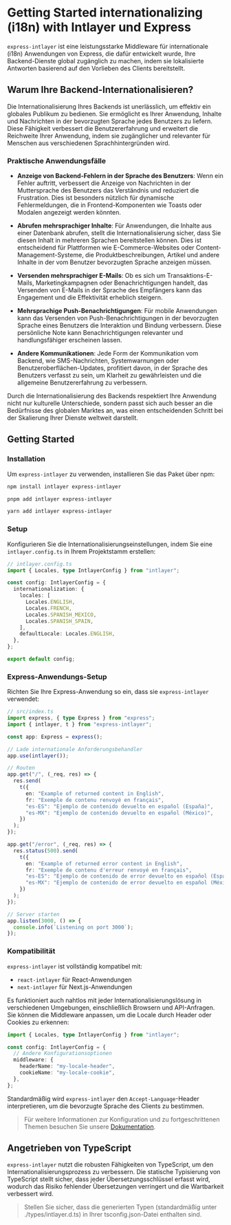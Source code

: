 # Getting Started internationalizing (i18n) with Intlayer und Express

`express-intlayer` ist eine leistungsstarke Middleware für internationale (i18n) Anwendungen von Express, die dafür entwickelt wurde, Ihre Backend-Dienste global zugänglich zu machen, indem sie lokalisierte Antworten basierend auf den Vorlieben des Clients bereitstellt.

## Warum Ihre Backend-Internationalisieren?

Die Internationalisierung Ihres Backends ist unerlässlich, um effektiv ein globales Publikum zu bedienen. Sie ermöglicht es Ihrer Anwendung, Inhalte und Nachrichten in der bevorzugten Sprache jedes Benutzers zu liefern. Diese Fähigkeit verbessert die Benutzererfahrung und erweitert die Reichweite Ihrer Anwendung, indem sie zugänglicher und relevanter für Menschen aus verschiedenen Sprachhintergründen wird.

### Praktische Anwendungsfälle

- **Anzeige von Backend-Fehlern in der Sprache des Benutzers**: Wenn ein Fehler auftritt, verbessert die Anzeige von Nachrichten in der Muttersprache des Benutzers das Verständnis und reduziert die Frustration. Dies ist besonders nützlich für dynamische Fehlermeldungen, die in Frontend-Komponenten wie Toasts oder Modalen angezeigt werden könnten.

- **Abrufen mehrsprachiger Inhalte**: Für Anwendungen, die Inhalte aus einer Datenbank abrufen, stellt die Internationalisierung sicher, dass Sie diesen Inhalt in mehreren Sprachen bereitstellen können. Dies ist entscheidend für Plattformen wie E-Commerce-Websites oder Content-Management-Systeme, die Produktbeschreibungen, Artikel und andere Inhalte in der vom Benutzer bevorzugten Sprache anzeigen müssen.

- **Versenden mehrsprachiger E-Mails**: Ob es sich um Transaktions-E-Mails, Marketingkampagnen oder Benachrichtigungen handelt, das Versenden von E-Mails in der Sprache des Empfängers kann das Engagement und die Effektivität erheblich steigern.

- **Mehrsprachige Push-Benachrichtigungen**: Für mobile Anwendungen kann das Versenden von Push-Benachrichtigungen in der bevorzugten Sprache eines Benutzers die Interaktion und Bindung verbessern. Diese persönliche Note kann Benachrichtigungen relevanter und handlungsfähiger erscheinen lassen.

- **Andere Kommunikationen**: Jede Form der Kommunikation vom Backend, wie SMS-Nachrichten, Systemwarnungen oder Benutzeroberflächen-Updates, profitiert davon, in der Sprache des Benutzers verfasst zu sein, um Klarheit zu gewährleisten und die allgemeine Benutzererfahrung zu verbessern.

Durch die Internationalisierung des Backends respektiert Ihre Anwendung nicht nur kulturelle Unterschiede, sondern passt sich auch besser an die Bedürfnisse des globalen Marktes an, was einen entscheidenden Schritt bei der Skalierung Ihrer Dienste weltweit darstellt.

## Getting Started

### Installation

Um `express-intlayer` zu verwenden, installieren Sie das Paket über npm:

```bash
npm install intlayer express-intlayer
```

```bash
pnpm add intlayer express-intlayer
```

```bash
yarn add intlayer express-intlayer
```

### Setup

Konfigurieren Sie die Internationalisierungseinstellungen, indem Sie eine `intlayer.config.ts` in Ihrem Projektstamm erstellen:

```typescript
// intlayer.config.ts
import { Locales, type IntlayerConfig } from "intlayer";

const config: IntlayerConfig = {
  internationalization: {
    locales: [
      Locales.ENGLISH,
      Locales.FRENCH,
      Locales.SPANISH_MEXICO,
      Locales.SPANISH_SPAIN,
    ],
    defaultLocale: Locales.ENGLISH,
  },
};

export default config;
```

### Express-Anwendungs-Setup

Richten Sie Ihre Express-Anwendung so ein, dass sie `express-intlayer` verwendet:

```typescript
// src/index.ts
import express, { type Express } from "express";
import { intlayer, t } from "express-intlayer";

const app: Express = express();

// Lade internationale Anforderungsbehandler
app.use(intlayer());

// Routen
app.get("/", (_req, res) => {
  res.send(
    t({
      en: "Example of returned content in English",
      fr: "Exemple de contenu renvoyé en français",
      "es-ES": "Ejemplo de contenido devuelto en español (España)",
      "es-MX": "Ejemplo de contenido devuelto en español (México)",
    })
  );
});

app.get("/error", (_req, res) => {
  res.status(500).send(
    t({
      en: "Example of returned error content in English",
      fr: "Exemple de contenu d'erreur renvoyé en français",
      "es-ES": "Ejemplo de contenido de error devuelto en español (España)",
      "es-MX": "Ejemplo de contenido de error devuelto en español (México)",
    })
  );
});

// Server starten
app.listen(3000, () => {
  console.info(`Listening on port 3000`);
});
```

### Kompatibilität

`express-intlayer` ist vollständig kompatibel mit:

- `react-intlayer` für React-Anwendungen
- `next-intlayer` für Next.js-Anwendungen

Es funktioniert auch nahtlos mit jeder Internationalisierungslösung in verschiedenen Umgebungen, einschließlich Browsern und API-Anfragen. Sie können die Middleware anpassen, um die Locale durch Header oder Cookies zu erkennen:

```typescript
import { Locales, type IntlayerConfig } from "intlayer";

const config: IntlayerConfig = {
  // Andere Konfigurationsoptionen
  middleware: {
    headerName: "my-locale-header",
    cookieName: "my-locale-cookie",
  },
};
```

Standardmäßig wird `express-intlayer` den `Accept-Language`-Header interpretieren, um die bevorzugte Sprache des Clients zu bestimmen.

> Für weitere Informationen zur Konfiguration und zu fortgeschrittenen Themen besuchen Sie unsere [Dokumentation](https://github.com/aymericzip/intlayer/blob/main/docs/de/concept/configuration.md).

## Angetrieben von TypeScript

`express-intlayer` nutzt die robusten Fähigkeiten von TypeScript, um den Internationalisierungsprozess zu verbessern. Die statische Typisierung von TypeScript stellt sicher, dass jeder Übersetzungsschlüssel erfasst wird, wodurch das Risiko fehlender Übersetzungen verringert und die Wartbarkeit verbessert wird.

> Stellen Sie sicher, dass die generierten Typen (standardmäßig unter ./types/intlayer.d.ts) in Ihrer tsconfig.json-Datei enthalten sind.
